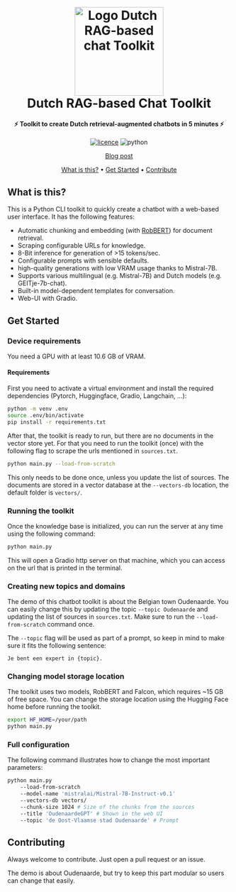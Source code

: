 <h1 align="center">
  <br>
  <a href="pieter.ai/blog/2023/dutch-chat-toolkit/"><img src="https://github.com/iPieter/dutch-chat-toolkit/blob/master/assets/logo.png?raw=true" alt="Logo Dutch RAG-based chat Toolkit" width="200"></a>
  <br>
Dutch RAG-based Chat Toolkit
  <br>
</h1>

<h4 align="center">⚡ Toolkit to create Dutch retrieval-augmented chatbots in 5 minutes ⚡</h4>
<p align="center">
<a href="https://opensource.org/licenses/MIT">
	  <img alt="licence" src="https://img.shields.io/badge/License-MIT-green.svg"/></a>
	  <img alt="python" src="https://img.shields.io/badge/Python-3.10-green.svg?logo=Python&logoColor=white"/>
</p>
<p align="center">
  <a href="https://pieter.ai/blog/2023/dutch-chat-toolkit/">Blog post</a>
</p>
<p align="center">
  <a href="#what-is-this">What is this?</a> •
  <a href="#get-started">Get Started</a> •
  <a href="#contributing">Contribute</a>
</p>



## What is this?
This is a Python CLI toolkit to quickly create a chatbot with a web-based user interface. It has the following features:

- Automatic chunking and embedding (with [RobBERT](https://pieter.ai/robbert)) for document retrieval.
- Scraping configurable URLs for knowledge.
- 8-Bit inference for generation of >15 tokens/sec. 
- Configurable prompts with sensible defaults.
- high-quality generations with low VRAM usage thanks to Mistral-7B.
- Supports various multilingual (e.g. Mistral-7B) and Dutch models (e.g. GEITje-7b-chat).
- Built-in model-dependent templates for conversation.
- Web-UI with Gradio.

## Get Started

### Device requirements
You need a GPU with at least 10.6 GB of VRAM. 

#### Requirements
First you need to activate a virtual environment and install the required dependencies (Pytorch, Huggingface, Gradio, Langchain, ...):

```bash
python -m venv .env
source .env/bin/activate
pip install -r requirements.txt
```

After that, the toolkit is ready to run, but there are no documents in the vector store yet. For that you need to run the toolkit (once) with the following flag to scrape the urls mentioned in `sources.txt`.

```bash
python main.py --load-from-scratch
```

This only needs to be done once, unless you update the list of sources. The documents are stored in a vector database at the `--vectors-db` location, the default folder is `vectors/`.

### Running the toolkit
Once the knowledge base is initialized, you can run the server at any time using the following command: 

```bash
python main.py
```

This will open a Gradio http server on that machine, which you can access on the url that is printed in the terminal.

### Creating new topics and domains
The demo of this chatbot toolkit is about the Belgian town Oudenaarde. You can easily change this by updating the topic `--topic Oudenaarde` and updating the list of sources in `sources.txt`. Make sure to run the `--load-from-scratch` command once.

The `--topic` flag will be used as part of a prompt, so keep in mind to make sure it fits the following sentence:

```text
Je bent een expert in {topic}.
```

### Changing model storage location
The toolkit uses two models, RobBERT and Falcon, which requires ~15 GB of free space. You can change the storage location using the Hugging Face home before running the toolkit.

```bash
export HF_HOME=/your/path
python main.py
```

### Full configuration
The following command illustrates how to change the most important parameters:

```bash
python main.py 
    --load-from-scratch 
    --model-name 'mistralai/Mistral-7B-Instruct-v0.1' 
    --vectors-db vectors/ 
    --chunk-size 1024 # Size of the chunks from the sources
    --title 'OudenaardeGPT' # Shown in the web UI
    --topic 'de Oost-Vlaamse stad Oudenaarde' # Prompt
```

## Contributing
Always welcome to contribute. Just open a pull request or an issue.

The demo is about Oudenaarde, but try to keep this part modular so users can change that easily.